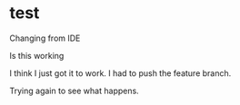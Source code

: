 # test
Changing from IDE

Is this working

I think I just got it to work. 
I had to push the feature branch.

Trying again to see what happens.